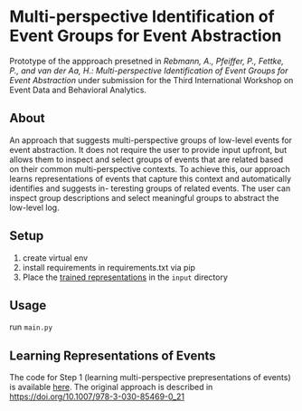# Multi-perspective Identification of Event Groups for Event Abstraction

Prototype of the appproach presetned in <i>Rebmann, A., Pfeiffer, P., Fettke, P., and van der Aa, H.: Multi-perspective Identification of Event Groups
for Event Abstraction</i> under submission for the Third International Workshop on Event Data and 
Behavioral Analytics.

## About
An approach that suggests multi-perspective groups of low-level events for event abstraction. 
It does not require the user to provide input upfront, but allows them
to inspect and select groups of events that are related based on their common
multi-perspective contexts. To achieve this, our approach learns representations
of events that capture this context and automatically identifies and suggests in-
teresting groups of related events. The user can inspect group descriptions and
select meaningful groups to abstract the low-level log. 
## Setup
1. create virtual env
2. install requirements in requirements.txt via pip
3. Place the <a href="">trained representations</a> in the <code>input</code> directory
## Usage
run <code>main.py</code>

## Learning Representations of Events
The code for Step 1 (learning multi-perspective prepresentations of events) is available <a href="">here</a>. The original approach is described in https://doi.org/10.1007/978-3-030-85469-0_21 
